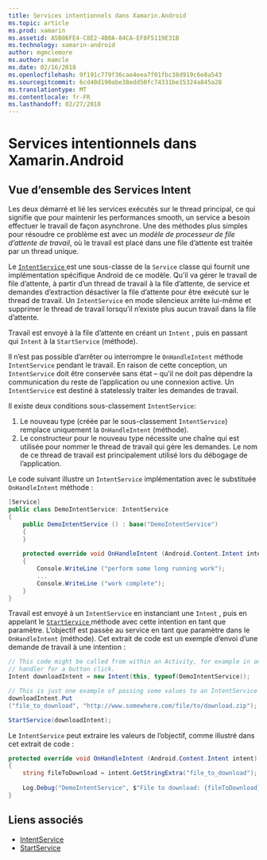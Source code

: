 ```yaml
---
title: Services intentionnels dans Xamarin.Android
ms.topic: article
ms.prod: xamarin
ms.assetid: A5B86FE4-C8E2-4B0A-84CA-EF8F5119E31B
ms.technology: xamarin-android
author: mgmclemore
ms.author: mamcle
ms.date: 02/16/2018
ms.openlocfilehash: 9f191c779f36cae4eea7f01fbc38d919c6e8a543
ms.sourcegitcommit: 6cd40d190abe38edd50fc74331be15324a845a28
ms.translationtype: MT
ms.contentlocale: fr-FR
ms.lasthandoff: 02/27/2018
---
```

# <a name="intent-services-in-xamarinandroid"></a>Services intentionnels dans Xamarin.Android

## <a name="intent-services-overview"></a>Vue d’ensemble des Services Intent

Les deux démarré et lié les services exécutés sur le thread principal, ce qui signifie que pour maintenir les performances smooth, un service a besoin effectuer le travail de façon asynchrone. Une des méthodes plus simples pour résoudre ce problème est avec un _modèle de processeur de file d’attente de travail_, où le travail est placé dans une file d’attente est traitée par un thread unique. 

Le [ `IntentService` ](https://developer.xamarin.com/api/type/Android.App.IntentService/) est une sous-classe de la `Service` classe qui fournit une implémentation spécifique Android de ce modèle. Qu’il va gérer le travail de file d’attente, à partir d’un thread de travail à la file d’attente, de service et demandes d’extraction désactiver la file d’attente pour être exécuté sur le thread de travail. Un `IntentService` en mode silencieux arrête lui-même et supprimer le thread de travail lorsqu’il n’existe plus aucun travail dans la file d’attente.
 
Travail est envoyé à la file d’attente en créant un `Intent` , puis en passant qui `Intent` à la `StartService` (méthode).

Il n’est pas possible d’arrêter ou interrompre le `OnHandleIntent` méthode `IntentService` pendant le travail. En raison de cette conception, un `IntentService` doit être conservée sans état &ndash; qu’il ne doit pas dépendre la communication du reste de l’application ou une connexion active. Un `IntentService` est destiné à statelessly traiter les demandes de travail.

Il existe deux conditions sous-classement `IntentService`:

1. Le nouveau type (créée par le sous-classement `IntentService`) remplace uniquement la `OnHandleIntent` (méthode).
2. Le constructeur pour le nouveau type nécessite une chaîne qui est utilisée pour nommer le thread de travail qui gère les demandes. Le nom de ce thread de travail est principalement utilisé lors du débogage de l’application.

Le code suivant illustre un `IntentService` implémentation avec le substituée `OnHandleIntent` méthode :

```csharp
[Service]
public class DemoIntentService: IntentService
{
    public DemoIntentService () : base("DemoIntentService")
    {
    }
    
    protected override void OnHandleIntent (Android.Content.Intent intent)
    {
        Console.WriteLine ("perform some long running work");
        ...
        Console.WriteLine ("work complete");
    }
}
```

Travail est envoyé à un `IntentService` en instanciant une `Intent` , puis en appelant le [ `StartService` ](https://developer.xamarin.com/api/member/Android.Content.Context.StartService/p/Android.Content.Intent/) méthode avec cette intention en tant que paramètre. L’objectif est passée au service en tant que paramètre dans le `OnHandleIntent` (méthode). Cet extrait de code est un exemple d’envoi d’une demande de travail à une intention : 

```csharp
// This code might be called from within an Activity, for example in an event
// handler for a button click.
Intent downloadIntent = new Intent(this, typeof(DemoIntentService));

// This is just one example of passing some values to an IntentService via the Intent:
downloadIntent.Put
("file_to_download", "http://www.somewhere.com/file/to/download.zip");

StartService(downloadIntent);
```

Le `IntentService` peut extraire les valeurs de l’objectif, comme illustré dans cet extrait de code :  

```csharp
protected override void OnHandleIntent (Android.Content.Intent intent)
{
    string fileToDownload = intent.GetStringExtra("file_to_download");
    
    Log.Debug("DemoIntentService", $"File to download: {fileToDownload}.");
}
```


## <a name="related-links"></a>Liens associés

- [IntentService](https://developer.xamarin.com/api/type/Android.App.IntentService/)
- [StartService](https://developer.xamarin.com/api/member/Android.Content.Context.StartService/p/Android.Content.Intent/)
